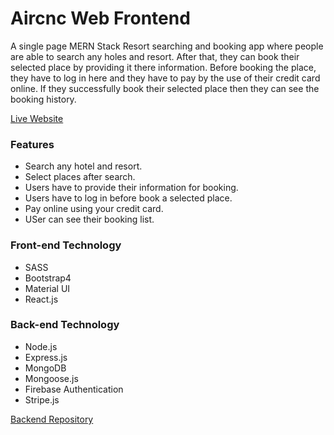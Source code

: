 # Aircnc Web Frontend

A single page MERN Stack Resort searching and booking app where people are able to search any holes and resort. After that, they can book their selected place by providing it there information. Before booking the place, they have to log in here and they have to pay by the use of their credit card online. If they successfully book their selected place then they can see the booking history.

[Live Website](https://aircnc-944b7.web.app/)

### Features
* Search any hotel and resort.
* Select places after search.
* Users have to provide their information for booking.
* Users have to log in before book a selected place.
* Pay online using your credit card.
* USer can see their booking list.

### Front-end Technology
* SASS
* Bootstrap4
* Material UI
* React.js

### Back-end Technology
* Node.js
* Express.js
* MongoDB
* Mongoose.js
* Firebase Authentication
* Stripe.js

[Backend Repository](https://github.com/Jamir45/Aircnc-Backend)